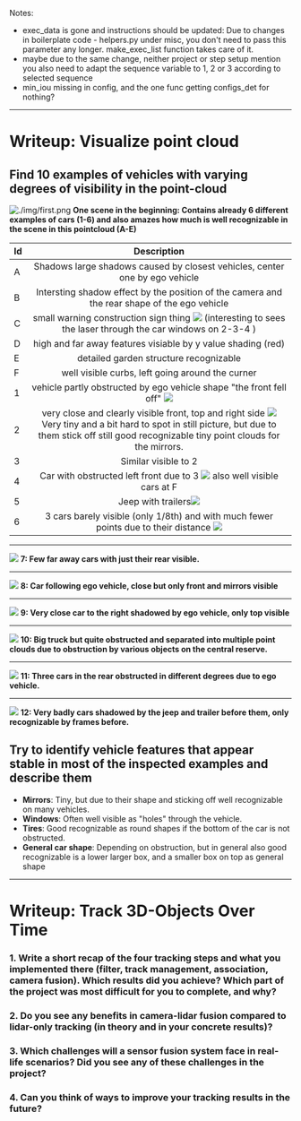 
 

 Notes:

 - exec_data is gone and instructions should be updated: Due to changes in boilerplate code - helpers.py under misc, you don't need to pass this parameter any longer. make_exec_list function takes care of it.
 - maybe due to the same change, neither project or step setup mention you also need to adapt the sequence variable to 1, 2 or 3 according to selected sequence
 - min_iou missing in config, and the one func getting configs_det for nothing?
 
----
# Writeup: Visualize point cloud

## Find 10 examples of vehicles with varying degrees of visibility in the point-cloud

![./img/first.png](./img/first.png)
**One scene in the beginning: Contains already 6 different examples of cars (1-6) and also amazes how much is well recognizable in the scene in this pointcloud (A-E)**

| Id   |      Description      | 
|----------|:-------------:|
| A | Shadows large shadows caused by closest vehicles, center one by ego vehicle |   |
| B | Intersting shadow effect by the position of the camera and the rear shape of the ego vehicle |
| C | small warning construction sign thing  ![](./img/first-c-close.png) (interesting to sees the laser through the car windows on 2-3-4 )  |  
| D | high and far away features visiable by y value shading (red) |
| E | detailed garden structure recognizable |
| F | well visible curbs, left going around the curner |
| 1 | vehicle partly obstructed by ego vehicle shape "the front fell off" ![](./img/first-1-close.png) |
| 2 | very close and clearly visible front, top and right side ![](./img/first-234-mirrors.png) Very tiny and a bit hard to spot in still picture, but due to them stick off still good recognizable tiny point clouds for the mirrors.|
| 3 | Similar visible to 2 |
| 4 | Car with obstructed left front due to 3 ![](./img/first-234-f.png) also well visible cars at F |
| 5 | Jeep with trailers![](./img/first-5-jeep-trailer.png) |
| 6 | 3 cars barely visible (only 1/8th) and with much fewer points due to their distance ![](./img/first-6-far-away-cars.png) |

----

![](./img/second-4-cars-forward-far-away.png)
**7: Few far away cars with just their rear visible.**

----

![](./img/third-follower.png)
**8: Car following ego vehicle, close but only front and mirrors visible**

----

![](./img/fourth-close-car-right.png)
**9: Very close car to the right shadowed by ego vehicle, only top visible**

----

![](./img/fifth-truck-central-reserve.png)
**10: Big truck but quite obstructed and separated into multiple point clouds due to obstruction by various objects on the central reserve.**

----

![](./img/sixth-thress-cars-rear-obstructed.png)
**11: Three cars in the rear obstructed in different degrees due to ego vehicle.**

----

![](./img/seventh-obstructed-by-jeep-with-trailer.png)
**12: Very badly cars shadowed by the jeep and trailer before them, only recognizable by frames before.**

## Try to identify vehicle features that appear stable in most of the inspected examples and describe them
 
- **Mirrors**: Tiny, but due to their shape and sticking off well recognizable on many vehicles.
- **Windows**: Often well visible as "holes" through the vehicle.
- **Tires**: Good recognizable as round shapes if the bottom of the car is not obstructed.
- **General car shape**: Depending on obstruction, but in general also good recognizable is a lower larger box, and a smaller box on top as general shape


----

# Writeup: Track 3D-Objects Over Time


### 1. Write a short recap of the four tracking steps and what you implemented there (filter, track management, association, camera fusion). Which results did you achieve? Which part of the project was most difficult for you to complete, and why?


### 2. Do you see any benefits in camera-lidar fusion compared to lidar-only tracking (in theory and in your concrete results)? 


### 3. Which challenges will a sensor fusion system face in real-life scenarios? Did you see any of these challenges in the project?


### 4. Can you think of ways to improve your tracking results in the future?


